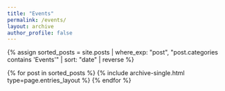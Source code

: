 ```yaml
---
title: "Events"
permalink: /events/
layout: archive
author_profile: false
---
```


{% assign sorted_posts = site.posts | where_exp: "post", "post.categories contains 'Events'" | sort: "date" | reverse %}

<div class="entries-{{ page.entries_layout | default: 'list' }}">
  {% for post in sorted_posts %}
    {% include archive-single.html type=page.entries_layout %}
  {% endfor %}
</div>